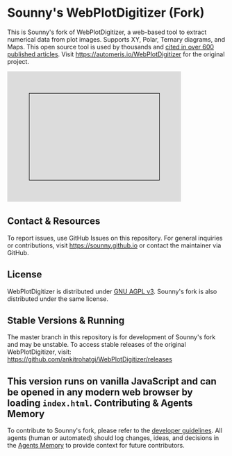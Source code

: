 Sounny's WebPlotDigitizer (Fork)
=================================

This is Sounny's fork of WebPlotDigitizer, a web-based tool to extract numerical data from plot images. Supports XY, Polar, Ternary diagrams, and Maps. This open source tool is used by thousands and [cited in over 600 published articles](https://scholar.google.com/scholar?as_vis=1&q=WebPlotDigitizer&hl=en&as_sdt=0,44). Visit https://automeris.io/WebPlotDigitizer for the original project.

![WebPlotDigitizer Screenshot](screenshot.png?raw=true "WebPlotDigitizer")

Contact & Resources
-------------------

To report issues, use GitHub Issues on this repository. For general inquiries or contributions, visit https://sounny.github.io or contact the maintainer via GitHub.

License
-------

WebPlotDigitizer is distributed under [GNU AGPL v3](https://www.gnu.org/licenses/agpl-3.0.en.html). Sounny's fork is also distributed under the same license.

Stable Versions & Running
-------------------------

The master branch in this repository is for development of Sounny's fork and may be unstable. To access stable releases of the original WebPlotDigitizer, visit: https://github.com/ankitrohatgi/WebPlotDigitizer/releases

This version runs on vanilla JavaScript and can be opened in any modern web browser by loading `index.html`.
Contributing & Agents Memory
---------------------------

To contribute to Sounny's fork, please refer to the [developer guidelines](DEVELOPER_GUIDELINES.md). All agents (human or automated) should log changes, ideas, and decisions in the [Agents Memory](agents.md) to provide context for future contributors.
